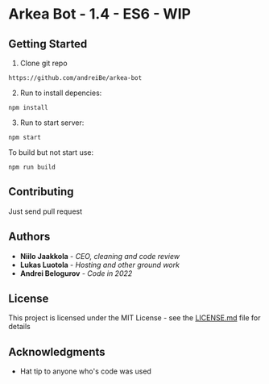 # Arkea Bot - 1.4 - ES6 - WIP

## Getting Started

1. Clone git repo

```
https://github.com/andreiBe/arkea-bot
```

2. Run to install depencies:

```
npm install
```

3. Run to start server:

```
npm start
```

To build but not start use:

```
npm run build
```

## Contributing

Just send pull request

## Authors

- **Niilo Jaakkola** - _CEO, cleaning and code review_
- **Lukas Luotola** - _Hosting and other ground work_
- **Andrei Belogurov** - _Code in 2022_

## License

This project is licensed under the MIT License - see the [LICENSE.md](LICENSE.md) file for details

## Acknowledgments

- Hat tip to anyone who's code was used
